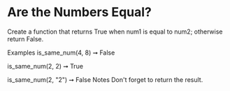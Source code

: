 # Are the Numbers Equal?

Create a function that returns True when num1 is equal to num2; otherwise return False.

Examples
is_same_num(4, 8) ➞ False

is_same_num(2, 2) ➞ True

is_same_num(2, "2") ➞ False
Notes
Don't forget to return the result.
